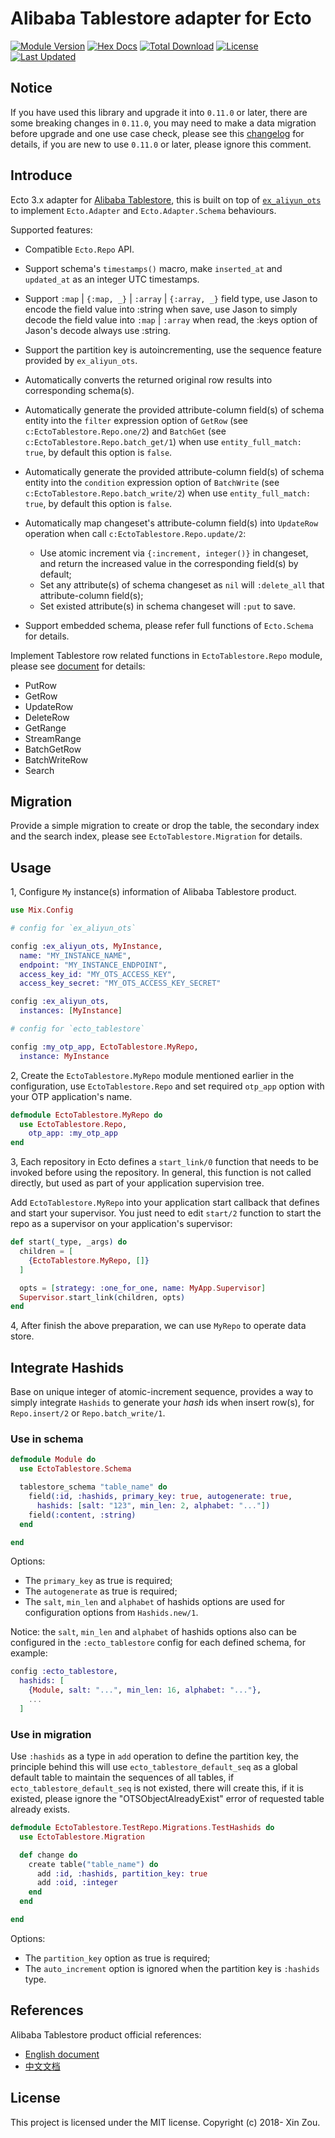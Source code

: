 # Alibaba Tablestore adapter for Ecto

[![Module Version](https://img.shields.io/hexpm/v/ecto_tablestore.svg)](https://hex.pm/packages/ecto_tablestore)
[![Hex Docs](https://img.shields.io/badge/hex-docs-lightgreen.svg)](https://hexdocs.pm/ecto_tablestore/)
[![Total Download](https://img.shields.io/hexpm/dt/ecto_tablestore.svg)](https://hex.pm/packages/ecto_tablestore)
[![License](https://img.shields.io/hexpm/l/ecto_tablestore.svg)](https://github.com/edragonconnect/ecto_tablestore/blob/master/LICENSE.md)
[![Last Updated](https://img.shields.io/github/last-commit/edragonconnect/ecto_tablestore.svg)](https://github.com/edragonconnect/ecto_tablestore/commits/master)

## Notice

If you have used this library and upgrade it into `0.11.0` or later, there are some breaking changes in `0.11.0`,
you may need to make a data migration before upgrade and one use case check, please see this
[changelog](https://github.com/edragonconnect/ecto_tablestore/blob/master/CHANGELOG.md)
for details, if you are new to use `0.11.0` or later, please ignore this comment.

## Introduce

Ecto 3.x adapter for [Alibaba Tablestore](https://www.alibabacloud.com/product/table-store), this
is built on top of [`ex_aliyun_ots`](https://hex.pm/packages/ex_aliyun_ots) to implement
`Ecto.Adapter` and `Ecto.Adapter.Schema` behaviours.

Supported features:

* Compatible `Ecto.Repo` API.

* Support schema's `timestamps()` macro, make `inserted_at` and `updated_at` as an integer UTC
  timestamps.

* Support `:map` | `{:map, _}` | `:array` | `{:array, _}` field type, use Jason to encode the
  field value into :string when save, use Jason to simply decode the field value into `:map` |
  `:array` when read, the :keys option of Jason's decode always use :string.

* Support the partition key is autoincrementing, use the sequence feature provided by
  `ex_aliyun_ots`.

* Automatically converts the returned original row results into corresponding schema(s).

* Automatically generate the provided attribute-column field(s) of schema entity into the `filter`
  expression option of `GetRow` (see `c:EctoTablestore.Repo.one/2`) and `BatchGet` (see
  `c:EctoTablestore.Repo.batch_get/1`) when use `entity_full_match: true`, by default this option is
  `false`.

* Automatically generate the provided attribute-column field(s) of schema entity into the
  `condition` expression option of `BatchWrite` (see `c:EctoTablestore.Repo.batch_write/2`) when
  use `entity_full_match: true`, by default this option is `false`.

* Automatically map changeset's attribute-column field(s) into `UpdateRow` operation when call
  `c:EctoTablestore.Repo.update/2`:

  * Use atomic increment via `{:increment, integer()}` in changeset, and return the increased
    value in the corresponding field(s) by default;
  * Set any attribute(s) of schema changeset as `nil` will `:delete_all` that attribute-column
    field(s);
  * Set existed attribute(s) in schema changeset will `:put` to save.

* Support embedded schema, please refer full functions of `Ecto.Schema` for details.

Implement Tablestore row related functions in `EctoTablestore.Repo` module, please see
[document](https://hexdocs.pm/ecto_tablestore/readme.html) for details:

* PutRow
* GetRow
* UpdateRow
* DeleteRow
* GetRange
* StreamRange
* BatchGetRow
* BatchWriteRow
* Search

## Migration

Provide a simple migration to create or drop the table, the secondary index and the search index, please see
`EctoTablestore.Migration` for details.

## Usage

1, Configure `My` instance(s) information of Alibaba Tablestore product.

```elixir
use Mix.Config

# config for `ex_aliyun_ots`

config :ex_aliyun_ots, MyInstance,
  name: "MY_INSTANCE_NAME",
  endpoint: "MY_INSTANCE_ENDPOINT",
  access_key_id: "MY_OTS_ACCESS_KEY",
  access_key_secret: "MY_OTS_ACCESS_KEY_SECRET"

config :ex_aliyun_ots,
  instances: [MyInstance]

# config for `ecto_tablestore`

config :my_otp_app, EctoTablestore.MyRepo,
  instance: MyInstance
```

2, Create the `EctoTablestore.MyRepo` module mentioned earlier in the configuration, use
`EctoTablestore.Repo` and set required `otp_app` option with your OTP application's name.

```elixir
defmodule EctoTablestore.MyRepo do
  use EctoTablestore.Repo,
    otp_app: :my_otp_app
end
```

3, Each repository in Ecto defines a `start_link/0` function that needs to be invoked before using
the repository. In general, this function is not called directly, but used as part of your
application supervision tree.

Add `EctoTablestore.MyRepo` into your application start callback that defines and start your
supervisor. You just need to edit `start/2` function to start the repo as a supervisor on your
application's supervisor:

```elixir
def start(_type, _args) do
  children = [
    {EctoTablestore.MyRepo, []}
  ]

  opts = [strategy: :one_for_one, name: MyApp.Supervisor]
  Supervisor.start_link(children, opts)
end
```

4, After finish the above preparation, we can use `MyRepo` to operate data store.

## Integrate Hashids

Base on unique integer of atomic-increment sequence, provides a way to simply integrate `Hashids`
to generate your *hash* ids when insert row(s), for `Repo.insert/2` or `Repo.batch_write/1`.

### Use in schema

```elixir
defmodule Module do
  use EctoTablestore.Schema

  tablestore_schema "table_name" do
    field(:id, :hashids, primary_key: true, autogenerate: true,
      hashids: [salt: "123", min_len: 2, alphabet: "..."])
    field(:content, :string)
  end

end
```

Options:

* The `primary_key` as true is required;
* The `autogenerate` as true is required;
* The `salt`, `min_len` and `alphabet` of hashids options are used for configuration options from
  `Hashids.new/1`.

Notice: the `salt`, `min_len` and `alphabet` of hashids options also can be configured in the `:ecto_tablestore`
config for each defined schema, for example:

```elixir
config :ecto_tablestore,
  hashids: [
    {Module, salt: "...", min_len: 16, alphabet: "..."},
    ...
  ]
```

### Use in migration

Use `:hashids` as a type in `add` operation to define the partition key, the principle behind this
will use `ecto_tablestore_default_seq` as a global default table to maintain the sequences of all
tables, if `ecto_tablestore_default_seq` is not existed, there will create this, if it is existed,
please ignore the "OTSObjectAlreadyExist" error of requested table already exists.

```elixir
defmodule EctoTablestore.TestRepo.Migrations.TestHashids do
  use EctoTablestore.Migration

  def change do
    create table("table_name") do
      add :id, :hashids, partition_key: true
      add :oid, :integer
    end
  end

end
```

Options:

* The `partition_key` option as true is required;
* The `auto_increment` option is ignored when the partition key is `:hashids` type.

## References

Alibaba Tablestore product official references:

* [English document](https://www.alibabacloud.com/help/doc-detail/27280.htm)
* [中文文档](https://help.aliyun.com/document_detail/27280.html)

## License

This project is licensed under the MIT license. Copyright (c) 2018- Xin Zou.
